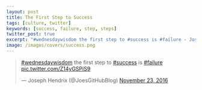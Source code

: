 ```yaml
---
layout: post
title: The First Step to Success
tags: [culture, twitter]
keywords: [success, failure, step, steps]
twitter_post: true
excerpt: "#wednesdaywisdom the first step to #success is #failure - Joseph Hendrix (@JoesGitHubBlog) November 23, 2016"
image: /images/covers/success.png
---
```


<blockquote class="twitter-tweet" data-lang="en"><p lang="en" dir="ltr"><a href="https://twitter.com/hashtag/wednesdaywisdom?src=hash">#wednesdaywisdom</a> the first step to <a href="https://twitter.com/hashtag/success?src=hash">#success</a> is <a href="https://twitter.com/hashtag/failure?src=hash">#failure</a> <a href="https://t.co/Z14yGSPiS9">pic.twitter.com/Z14yGSPiS9</a></p>&mdash; Joseph Hendrix (@JoesGitHubBlog) <a href="https://twitter.com/JoesGitHubBlog/status/801481288859451393">November 23, 2016</a></blockquote>
<script async src="//platform.twitter.com/widgets.js" charset="utf-8"></script>
